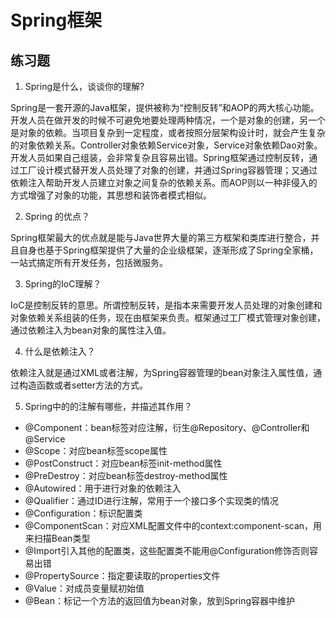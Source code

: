 # Spring框架

## 练习题

1. Spring是什么，谈谈你的理解?

Spring是一套开源的Java框架，提供被称为“控制反转”和AOP的两大核心功能。开发人员在做开发的时候不可避免地要处理两种情况，一个是对象的创建，另一个是对象的依赖。当项目复杂到一定程度，或者按照分层架构设计时，就会产生复杂的对象依赖关系。Controller对象依赖Service对象，Service对象依赖Dao对象。开发人员如果自己组装，会非常复杂且容易出错。Spring框架通过控制反转，通过工厂设计模式替开发人员处理了对象的创建，并通过Spring容器管理；又通过依赖注入帮助开发人员建立对象之间复杂的依赖关系。而AOP则以一种非侵入的方式增强了对象的功能，其思想和装饰者模式相似。

2. Spring 的优点？

Spring框架最大的优点就是能与Java世界大量的第三方框架和类库进行整合，并且自身也基于Spring框架提供了大量的企业级框架，逐渐形成了Spring全家桶，一站式搞定所有开发任务，包括微服务。

3. Spring的IoC理解？

IoC是控制反转的意思。所谓控制反转，是指本来需要开发人员处理的对象创建和对象依赖关系组装的任务，现在由框架来负责。框架通过工厂模式管理对象创建，通过依赖注入为bean对象的属性注入值。

4. 什么是依赖注入？

依赖注入就是通过XML或者注解，为Spring容器管理的bean对象注入属性值，通过构造函数或者setter方法的方式。

5. Spring中的的注解有哪些，并描述其作用？

* @Component：bean标签对应注解，衍生@Repository、@Controller和@Service
* @Scope：对应bean标签scope属性
* @PostConstruct：对应bean标签init-method属性
* @PreDestroy：对应bean标签destroy-method属性
* @Autowired：用于进行对象的依赖注入
* @Qualifier：通过ID进行注解，常用于一个接口多个实现类的情况
* @Configuration：标识配置类
* @ComponentScan：对应XML配置文件中的context:component-scan，用来扫描Bean类型
* @Import引入其他的配置类，这些配置类不能用@Configuration修饰否则容易出错
* @PropertySource：指定要读取的properties文件
* @Value：对成员变量赋初始值
* @Bean：标记一个方法的返回值为bean对象，放到Spring容器中维护

